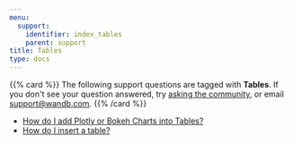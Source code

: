 ```yaml
---
menu:
  support:
    identifier: index_tables
    parent: support
title: Tables
type: docs
---
```


{{% card %}}
The following support questions are tagged with <b>Tables</b>. If you don't see 
your question answered, try [asking the community](https://community.wandb.ai/), 
or email [support@wandb.com](mailto:support@wandb.com).
{{% /card %}}

- [How do I add Plotly or Bokeh Charts into Tables?](add_plotlybokeh_charts_tables.md)
- [How do I insert a table?](insert_table.md)